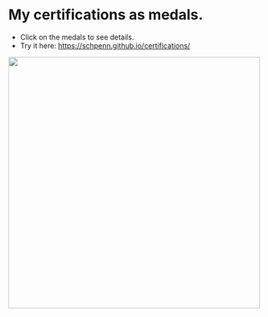 # My certifications as medals.
* Click on the medals to see details.
* Try it here:  https://schpenn.github.io/certifications/
<img src='https://github.com/Schpenn/Portfolio/assets/25180676/009501d5-48d8-4ae8-a670-5c143e3aa8bd' width="500">
